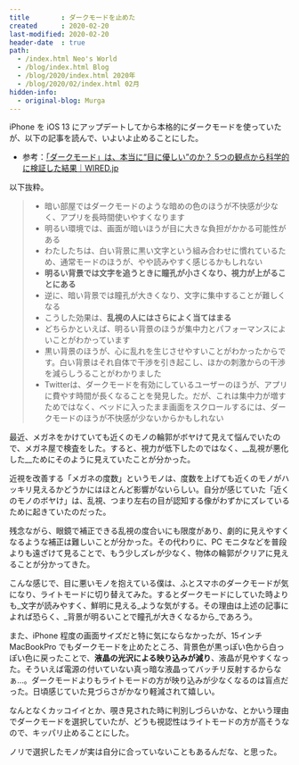 ```yaml
---
title        : ダークモードを止めた
created      : 2020-02-20
last-modified: 2020-02-20
header-date  : true
path:
  - /index.html Neo's World
  - /blog/index.html Blog
  - /blog/2020/index.html 2020年
  - /blog/2020/02/index.html 02月
hidden-info:
  - original-blog: Murga
---
```


iPhone を iOS 13 にアップデートしてから本格的にダークモードを使っていたが、以下の記事を読んで、いよいよ止めることにした。

- 参考：[「ダークモード」は、本当に“目に優しい”のか？ 5つの観点から科学的に検証した結果｜WIRED.jp](https://wired.jp/2019/10/05/dark-mode-chrome-android-ios-science/)

以下抜粋。

> - 暗い部屋ではダークモードのような暗めの色のほうが不快感が少なく、アプリを長時間使いやすくなります
> - 明るい環境では、画面が暗いほうが目に大きな負担がかかる可能性がある
> - わたしたちは、白い背景に黒い文字という組み合わせに慣れているため、通常モードのほうが、やや読みやすく感じるかもしれない
> - __明るい背景では文字を追うときに瞳孔が小さくなり、視力が上がることにある__
> - 逆に、暗い背景では瞳孔が大きくなり、文字に集中することが難しくなる
> - こうした効果は、__乱視の人にはさらによく当てはまる__
> - どちらかといえば、明るい背景のほうが集中力とパフォーマンスによいことがわかっています
> - 黒い背景のほうが、心に乱れを生じさせやすいことがわかったからです。白い背景はそれ自体で干渉を引き起こし、ほかの刺激からの干渉を減らしうることがわかりました
> - Twitterは、ダークモードを有効にしているユーザーのほうが、アプリに費やす時間が長くなることを発見した。だが、これは集中力が増すためではなく、ベッドに入ったまま画面をスクロールするには、ダークモードのほうが不快感が少ないからかもしれない

最近、メガネをかけていても近くのモノの輪郭がボヤけて見えて悩んでいたので、メガネ屋で検査をした。すると、視力が低下したのではなく、__乱視が悪化した__ためにそのように見えていたことが分かった。

近視を改善する「メガネの度数」というモノは、度数を上げても近くのモノがハッキリ見えるかどうかにはほとんど影響がないらしい。自分が感じていた「近くのモノのボヤけ」は、乱視、つまり左右の目が認知する像がわずかにズレているために起きていたのだった。

残念ながら、眼鏡で補正できる乱視の度合いにも限度があり、劇的に見えやすくなるような補正は難しいことが分かった。その代わりに、PC モニタなどを普段よりも遠ざけて見ることで、もう少しズレが少なく、物体の輪郭がクリアに見えることが分かってきた。

こんな感じで、目に悪いモノを抱えている僕は、ふとスマホのダークモードが気になり、ライトモードに切り替えてみた。するとダークモードにしていた時よりも_文字が読みやすく、鮮明に見える_ような気がする。その理由は上述の記事によれば恐らく、_背景が明るいことで瞳孔が大きくなるから_であろう。

また、iPhone 程度の画面サイズだと特に気にならなかったが、15インチ MacBookPro でもダークモードを止めたところ、背景色が黒っぽい色から白っぽい色に戻ったことで、__液晶の光沢による映り込みが減り__、液晶が見やすくなった。そういえば電源の付いていない真っ暗な液晶ってバッチリ反射するからなぁ…。ダークモードよりもライトモードの方が映り込みが少なくなるのは盲点だった。日頃感じていた見づらさがかなり軽減されて嬉しい。

なんとなくカッコイイとか、覗き見された時に判別しづらいかな、とかいう理由でダークモードを選択していたが、どうも視認性はライトモードの方が高そうなので、キッパリ止めることにした。

ノリで選択したモノが実は自分に合っていないこともあるんだな、と思った。
